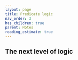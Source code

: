 ```yaml
---
layout: page
title: Predicate logic
nav_order: 3
has_children: true
parent: Notes
reading_estimate: true
---
```


## The next level of logic
